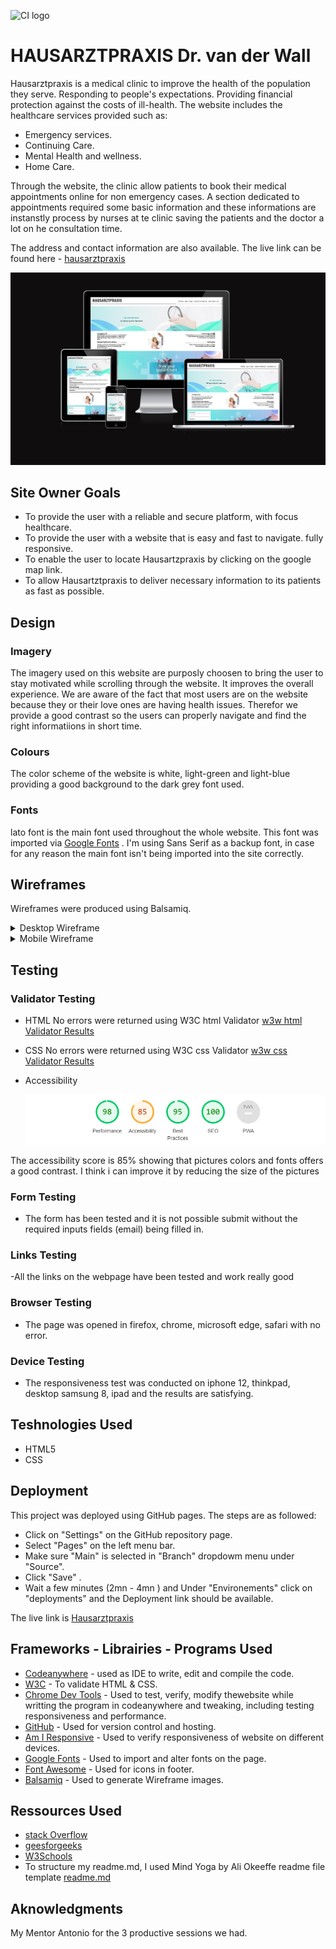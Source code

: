 
![CI logo](https://codeinstitute.s3.amazonaws.com/fullstack/ci_logo_small.png)

# HAUSARZTPRAXIS Dr. van der Wall 

 Hausarztpraxis is a medical clinic to improve the health of the population they serve. Responding to people's expectations. Providing financial protection against the costs of ill-health.
 The website includes the healthcare services provided such as:
 
- Emergency services.
- Continuing Care. 
- Mental Health and wellness.
- Home Care.

Through the website, the clinic allow patients to book their medical appointments online for non emergency cases. A section dedicated to appointments required some basic information and these informations are instanstly process by nurses at te clinic saving the patients and the doctor a lot on he consultation time.

The address and contact information are also available. The live link can be found here - [hausarztpraxis](https://d9fal.github.io/PP1-Sanitz-clinic/)

![](assets/readme-docs/other-images/Am-I-responsive.png)

  ## Site Owner Goals
  
  - To provide the user with a reliable and secure platform, with focus healthcare.
  - To provide the user with a website that is easy and fast to navigate. fully responsive. 
  - To enable the user to locate Hausartzpraxis by clicking on the google map link. 
  - To allow Hausartztpraxis to deliver necessary information to its patients as fast as possible.    
  

 ## Design

### Imagery

The imagery used on this website are purposly choosen to bring the user to stay motivated while scrolling through the website. It improves the overall experience. We are aware of the fact that most users are on the website because they or their love ones are having health issues. Therefor we provide a good contrast so the users can properly navigate and find the right informatiions in short time. 

### Colours

The color scheme of the website is white, light-green and light-blue providing a good background to the dark grey font used. 

### Fonts

lato font is the main font used throughout the whole website. This font was imported via [Google Fonts](https://fonts.google.com/) . I'm using Sans Serif as a backup font, in case for any reason the main font isn't being imported into the site correctly.

## Wireframes

 Wireframes were produced using Balsamiq.

 <details>
 
 <summary>Desktop Wireframe</summary> 
 
 ![Desktop Wireframe](assets/readme-docs/wireframe/Desktopwireframe.png)

</details>
 <details>
 
 <summary>Mobile Wireframe</summary>
 
 ![Desktop Wireframe](assets/readme-docs/wireframe/Mobilewireframe.png)

</details>
 
## Testing

 
### Validator Testing

* HTML
        No errors were returned using W3C html Validator
        [w3w html Validator Results](https://validator.w3.org/nu/#textarea)
* CSS
        No errors were returned using W3C css Validator
        [w3w css Validator Results](https://jigsaw.w3.org/css-validator/validator)

* Accessibility
  
  ![](assets/readme-docs/other-images/performance.png)

  
The accessibility score is 85% showing that pictures colors and fonts offers a good contrast. I think i can improve it by reducing the size of the pictures 
### Form Testing

* The form has been tested and it is not possible submit without the required inputs fields (email) being filled in.

### Links Testing
-All the links on the webpage have been tested and work really good

### Browser Testing

- The page was opened in firefox, chrome, microsoft edge, safari with no error. 

### Device Testing

- The responsiveness test was conducted on iphone 12, thinkpad, desktop samsung 8, ipad and the results are satisfying.

## Teshnologies Used

- HTML5
- CSS


## Deployment

This project was deployed using GitHub pages. The steps are as followed:

* Click on "Settings" on the GitHub repository page.
* Select "Pages" on the left menu bar.
* Make sure "Main" is selected in "Branch" dropdowm menu under "Source". 
* Click "Save" .
* Wait a few minutes (2mn - 4mn ) and Under "Environements" click on "deployments" and the Deployment link should be available. 

The live link is [Hausarztpraxis](https://d9fal.github.io/PP1-Sanitz-clinic/)


## Frameworks - Librairies - Programs Used

- [Codeanywhere](https://codeanywhere.com/) - used as IDE to write, edit and compile the code.
- [W3C](https://validator.w3.org/) - To validate HTML & CSS.
- [Chrome Dev Tools](https://developer.chrome.com/docs/devtools) - Used to test, verify, modify thewebsite while writting the program in codeanywhere   and tweaking, including testing responsiveness and performance.
- [GitHub](https://github.com/) - Used for version control and hosting.
- [Am I Responsive](https://amiresponsive.co.uk/) - Used to verify responsiveness of website on different devices.
- [Google Fonts](https://fonts.google.com/) - Used to import and alter fonts on the page.
- [Font Awesome](https://fontawesome.com/) - Used for icons in footer.
- [Balsamiq](https://balsamiq.com/) - Used to generate Wireframe images.


## Ressources Used

- [stack Overflow](https://stackoverflow.com/)
- [geesforgeeks](https://www.geeksforgeeks.org/)
- [W3Schools](https://www.w3schools.com/)
- To structure my readme.md, I used Mind Yoga by Ali Okeeffe readme file template [readme.md](https://github.com/AliOKeeffe/mindyoga)

## Aknowledgments

My Mentor Antonio for the 3 productive sessions we had. 